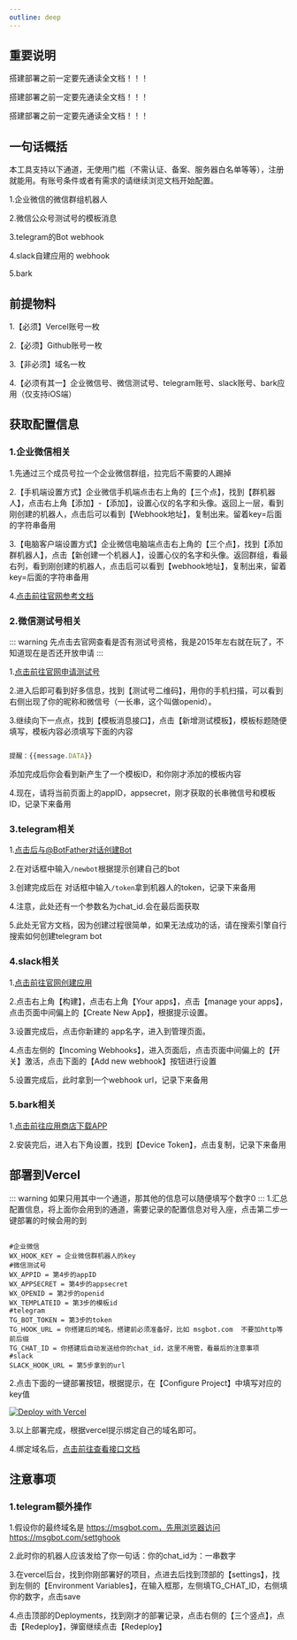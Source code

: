 ```yaml
---
outline: deep
---
```


## 重要说明

搭建部署之前一定要先通读全文档！！！

搭建部署之前一定要先通读全文档！！！

搭建部署之前一定要先通读全文档！！！

## 一句话概括

本工具支持以下通道，无使用门槛（不需认证、备案、服务器白名单等等），注册就能用。有账号条件或者有需求的请继续浏览文档开始配置。

1.企业微信的微信群组机器人

2.微信公众号测试号的模板消息

3.telegram的Bot webhook

4.slack自建应用的 webhook

5.bark


## 前提物料

1.【必须】Vercel账号一枚

2.【必须】Github账号一枚

3.【非必须】域名一枚

4.【必须有其一】企业微信号、微信测试号、telegram账号、slack账号、bark应用（仅支持iOS端）

## 获取配置信息

### 1.企业微信相关

1.先通过三个成员号拉一个企业微信群组，拉完后不需要的人踢掉

2.【手机端设置方式】企业微信手机端点击右上角的【三个点】，找到【群机器人】，点击右上角【添加】-【添加】，设置心仪的名字和头像。返回上一层，看到刚创建的机器人，点击后可以看到【Webhook地址】，复制出来。留着key=后面的字符串备用

3.【电脑客户端设置方式】企业微信电脑端点击右上角的【三个点】，找到【添加群机器人】，点击【新创建一个机器人】，设置心仪的名字和头像。返回群组，看最右列，看到刚创建的机器人，点击后可以看到【webhook地址】，复制出来，留着key=后面的字符串备用

4.[点击前往官网参考文档](https://developer.work.weixin.qq.com/document/path/99110)

### 2.微信测试号相关

::: warning
先点击去官网查看是否有测试号资格，我是2015年左右就在玩了，不知道现在是否还开放申请
:::

1.[点击前往官网申请测试号](https://mp.weixin.qq.com/debug/cgi-bin/sandbox?t=sandbox/login)

2.进入后即可看到好多信息，找到【测试号二维码】，用你的手机扫描，可以看到右侧出现了你的昵称和微信号（一长串，这个叫做openid）。

3.继续向下一点点，找到【模板消息接口】，点击【新增测试模板】，模板标题随便填写，模板内容必须填写下面的内容

```js

提醒：{{message.DATA}}

```
添加完成后你会看到新产生了一个模板ID，和你刚才添加的模板内容

4.现在，请将当前页面上的appID，appsecret，刚才获取的长串微信号和模板ID，记录下来备用

### 3.telegram相关

1.[点击后与@BotFather对话创建Bot](https://t.me/botfather)

2.在对话框中输入`/newbot`根据提示创建自己的bot

3.创建完成后在 对话框中输入`/token`拿到机器人的token，记录下来备用

4.注意，此处还有一个参数名为chat_id.会在最后面获取

5.此处无官方文档，因为创建过程很简单，如果无法成功的话，请在搜索引擎自行搜索如何创建telegram bot

### 4.slack相关

1.[点击前往官网创建应用](https://yywthq.slack.com/intl/zh-cn/apps)

2.点击右上角【构建】，点击右上角【Your apps】，点击【manage your apps】，点击页面中间偏上的【Create New App】，根据提示设置。

3.设置完成后，点击你新建的 app名字，进入到管理页面。

4.点击左侧的【Incoming Webhooks】，进入页面后，点击页面中间偏上的【开关】激活，点击下面的【Add new webhook】按钮进行设置

5.设置完成后，此时拿到一个webhook url，记录下来备用

### 5.bark相关

1.[点击前往应用商店下载APP](https://apps.apple.com/cn/app/bark-%E7%BB%99%E4%BD%A0%E7%9A%84%E6%89%8B%E6%9C%BA%E5%8F%91%E6%8E%A8%E9%80%81/id1403753865)

2.安装完后，进入右下角设置，找到【Device Token】，点击复制，记录下来备用

## 部署到Vercel
::: warning
如果只用其中一个通道，那其他的信息可以随便填写个数字0
:::
1.汇总配置信息，将上面你会用到的通道，需要记录的配置信息对号入座，点击第二步一键部署的时候会用的到

```shell

#企业微信
WX_HOOK_KEY = 企业微信群机器人的key
#微信测试号
WX_APPID = 第4步的appID
WX_APPSECRET = 第4步的appsecret
WX_OPENID = 第2步的openid
WX_TEMPLATEID = 第3步的模板id
#telegram
TG_BOT_TOKEN = 第3步的token
TG_HOOK_URL = 你搭建后的域名，搭建前必须准备好，比如 msgbot.com  不要加http等前后缀
TG_CHAT_ID = 你搭建后自动发送给你的chat_id，这里不用管，看最后的注意事项
#slack
SLACK_HOOK_URL = 第5步拿到的url

```

2.点击下面的一键部署按钮，根据提示，在【Configure Project】中填写对应的key值

<a href="https://vercel.com/import/git?s=https://github.com/leafrainy/msgBot&env=WX_HOOK_KEY&env=WX_APPID&env=WX_APPSECRET&env=WX_OPENID&env=WX_TEMPLATEID&env=TG_BOT_TOKEN&env=TG_HOOK_URL&env=TG_CHAT_ID&env=SLACK_HOOK_URL&project-name=msgBot&repository-name=for-msgBot" target="_blank">
  <img src="https://vercel.com/button" alt="Deploy with Vercel" />
</a>

3.以上部署完成，根据vercel提示绑定自己的域名即可。

4.绑定域名后，[点击前往查看接口文档](/api)

## 注意事项

### 1.telegram额外操作
1.假设你的最终域名是 https://msgbot.com，先用浏览器访问 https://msgbot.com/settghook 

2.此时你的机器人应该发给了你一句话：你的chat_id为：一串数字

3.在vercel后台，找到你刚部署好的项目，点进去后找到顶部的【settings】，找到左侧的【Environment Variables】，在输入框那，左侧填TG_CHAT_ID，右侧填你的数字，点击save

4.点击顶部的Deployments，找到刚才的部署记录，点击右侧的【三个竖点】，点击【Redeploy】，弹窗继续点击【Redeploy】
